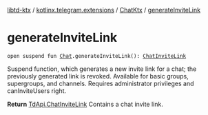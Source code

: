 [libtd-ktx](../../index.md) / [kotlinx.telegram.extensions](../index.md) / [ChatKtx](index.md) / [generateInviteLink](./generate-invite-link.md)

# generateInviteLink

`open suspend fun `[`Chat`](https://tdlibx.github.io/td/docs/org/drinkless/td/libcore/telegram/TdApi/Chat.html)`.generateInviteLink(): `[`ChatInviteLink`](https://tdlibx.github.io/td/docs/org/drinkless/td/libcore/telegram/TdApi/ChatInviteLink.html)

Suspend function, which generates a new invite link for a chat; the previously generated link
is revoked. Available for basic groups, supergroups, and channels. Requires administrator
privileges and canInviteUsers right.

**Return**
[TdApi.ChatInviteLink](https://tdlibx.github.io/td/docs/org/drinkless/td/libcore/telegram/TdApi/ChatInviteLink.html) Contains a chat invite link.


